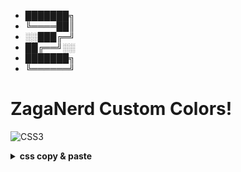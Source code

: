 * ███████╗
* ╚════██║
* ░░███╔═╝
* ██╔══╝░░
* ███████╗
* ╚══════╝

# ZagaNerd Custom Colors!
![CSS3](https://img.shields.io/badge/css3-%231572B6.svg?style=for-the-badge&logo=css3&logoColor=white)

<!-- Proudly created with GPRM ( https://gprm.itsvg.in ) -->
<details>
<summary><b>css copy & paste</b></summary>

```bash
#D76565 = red
#D7A665 = orange
#D7D565 = yellow
#87D765 = green
#65D7CE = cyan
#6598D7 = blue
#A065D7 = purple
#F7F3FC = white
#1A1A23 = black
#43435B = grey
```

</details>
